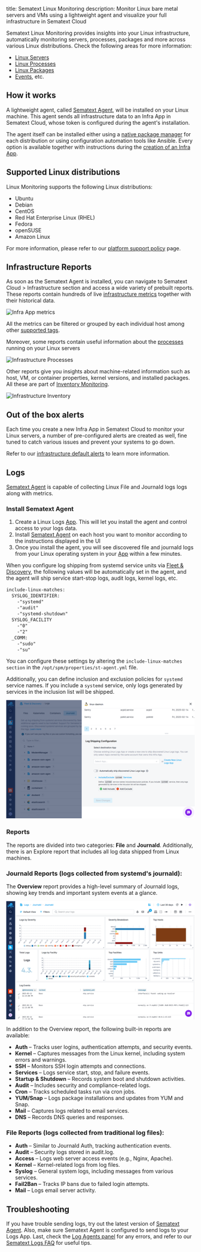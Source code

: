 title: Sematext Linux Monitoring
description: Monitor Linux bare metal servers and VMs using a lightweight agent and visualize your full infrastructure in Sematext Cloud

Sematext Linux Monitoring provides insights into your Linux infrastructure, automatically monitoring servers, processes, packages and more across various Linux distributions. Check the following areas for more information:

- [Linux Servers](https://sematext.com/docs/monitoring/servers/)
- [Linux Processes](https://sematext.com/docs/monitoring/processes/)
- [Linux Packages](https://sematext.com/docs/monitoring/inventory/)
- [Events](https://sematext.com/docs/events/), etc.

## How it works

A lightweight agent, called [Sematext Agent](../agents/sematext-agent), will be installed on your Linux machine. This agent sends all infrastructure data to an Infra App in Sematext Cloud, whose token is configured during the agent's installation.

The agent itself can be installed either using a [native package manager](https://sematext.com/docs/agents/sematext-agent/installation/) for each distribution or using configuration automation tools like Ansible. Every option is available together with instructions during the [creation of an Infra App](https://sematext.com/docs/monitoring/infrastructure/#create-an-infra-app).

## Supported Linux distributions

Linux Monitoring supports the following Linux distributions:

- Ubuntu
- Debian
- CentOS
- Red Hat Enterprise Linux (RHEL)
- Fedora
- openSUSE
- Amazon Linux

For more information, please refer to our [platform support policy](https://sematext.com/docs/agents/sematext-agent/platform-support-policy/#linux) page.

## Infrastructure Reports

As soon as the Sematext Agent is installed, you can navigate to Sematext Cloud > Infrastructure section and access a wide variety of prebuilt reports. These reports contain hundreds of live [infrastructure metrics](https://sematext.com/docs/agents/sematext-agent/os-metrics/) together with their historical data.

![Infra App metrics](../images/monitoring/infra-metrics.gif)

All the metrics can be filtered or grouped by each individual host among other [supported tags](https://sematext.com/docs/tags/).

Moreover, some reports contain useful information about the [processes](https://sematext.com/docs/monitoring/processes/) running on your Linux servers 

![Infrastructure Processes](../images/monitoring/infra-processes.gif)

Other reports give you insights about machine-related information such as host, VM, or container properties, kernel versions, and installed packages. All these are part of [Inventory Monitoring](https://sematext.com/docs/monitoring/inventory/).

![Infrastructure Inventory](../images/monitoring/infra-inventory.gif)

## Out of the box alerts

Each time you create a new Infra App in Sematext Cloud to monitor your Linux servers, a number of pre-configured alerts are created as well, fine tuned to catch various issues and prevent your systems to go down. 

Refer to our [infrastructure default alerts](https://sematext.com/docs/monitoring/servers/#core-infrastructure-alerting) to learn more information.

## Logs

[Sematext Agent](https://sematext.com/docs/agents/sematext-agent/releasenotes/) is capable of collecting Linux File and JournaId logs logs along with metrics.

### Install Sematext Agent

1. Create a Linux Logs [App](https://sematext.com/docs/guide/app-guide/). This will let you install the agent and control access to your logs data.
2. Install [Sematext Agent](https://sematext.com/docs/agents/sematext-agent/releasenotes/) on each host you want to monitor according to the instructions displayed in the UI
3. Once you install the agent, you will see discovered file and journaId logs from your Linux operating system in your [App](https://sematext.com/docs/guide/app-guide/) within a few minutes.

When you configure log shipping from systemd service units via [Fleet & Discovery](https://sematext.com/docs/logs/discovery/intro/), the following values will be automatically set in the agent, and the agent will ship service start-stop logs, audit logs, kernel logs, etc.

```
include-linux-matches:
  SYSLOG_IDENTIFIER:
    -"systemd"
    -"audit"
    -"systemd-shutdown"
  SYSLOG_FACILITY
    -"0"
    -"2"
  _COMM:
    -"sudo"
    -"su"
```

You can configure these settings by altering the `include-linux-matches section` in the `/opt/spm/properties/st-agent.yml` file.

Additionally, you can define inclusion and exclusion policies for `systemd` service names. If you include a `systemd` service, only logs generated by services in the inclusion list will be shipped.

![Linux Logs Discovery Systemd Config](../images/integrations/linux-logs-discovery-systemd-config.png)

### Reports

The reports are divided into two categories: **File** and **Journald**. Additionally, there is an Explore report that includes all log data shipped from Linux machines.

### Journald Reports (logs collected from systemd's journald):

The **Overview** report provides a high-level summary of Journald logs, showing key trends and important system events at a glance.

![Linux Logs Overview](../images/integrations/linux-logs-overview.png)

In addition to the Overview report, the following built-in reports are available:

- **Auth** – Tracks user logins, authentication attempts, and security events.
- **Kernel** – Captures messages from the Linux kernel, including system errors and warnings.
- **SSH** – Monitors SSH login attempts and connections.
- **Services** – Logs service start, stop, and failure events.
- **Startup & Shutdown** – Records system boot and shutdown activities.
- **Audit** – Includes security and compliance-related logs.
- **Cron** – Tracks scheduled tasks run via cron jobs.
- **YUM/Snap** – Logs package installations and updates from YUM and Snap.
- **Mail** – Captures logs related to email services.
- **DNS** – Records DNS queries and responses.

### File Reports (logs collected from traditional log files):

- **Auth** – Similar to Journald Auth, tracking authentication events.
- **Audit** – Security logs stored in audit.log.
- **Access** – Logs web server access events (e.g., Nginx, Apache).
- **Kernel** – Kernel-related logs from log files.
- **Syslog** – General system logs, including messages from various services.
- **Fail2Ban** – Tracks IP bans due to failed login attempts.
- **Mail** – Logs email server activity.

## Troubleshooting

If you have trouble sending logs, try out the latest version of [Sematext Agent](../agents/sematext-agent/installation/). Also, make sure Sematext Agent is configured to send logs to your Logs App. Last, check the [Log Agents panel](https://sematext.com/docs/fleet/#log-agents) for any errors, and refer to our [Sematext Logs FAQ](https://sematext.com/docs/logs/faq/) for useful tips.

